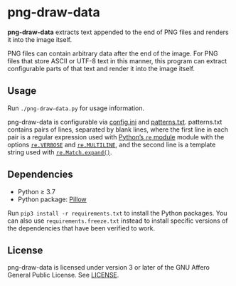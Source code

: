 png-draw-data
=============

**png-draw-data** extracts text appended to the end of PNG files and renders it
into the image itself.

PNG files can contain arbitrary data after the end of the image. For PNG files
that store ASCII or UTF-8 text in this manner, this program can extract
configurable parts of that text and render it into the image itself.

Usage
-----

Run `./png-draw-data.py` for usage information.

png-draw-data is configurable via [config.ini](config.ini) and
[patterns.txt](patterns.txt). patterns.txt contains pairs of lines, separated
by blank lines, where the first line in each pair is a regular expression used
with [Python’s `re` module][re] module with the options [`re.VERBOSE`] and
[`re.MULTILINE`], and the second line is a template string used with
[`re.Match.expand()`][expand].

[re]: https://docs.python.org/3/library/re.html
[`re.VERBOSE`]: https://docs.python.org/3/library/re.html#re.VERBOSE
[`re.MULTILINE`]: https://docs.python.org/3/library/re.html#re.MULTILINE
[expand]: https://docs.python.org/3/library/re.html#re.Match.expand

Dependencies
------------

* Python ≥ 3.7
* Python package: [Pillow]

Run `pip3 install -r requirements.txt` to install the Python packages. You can
also use `requirements.freeze.txt` instead to install specific versions of the
dependencies that have been verified to work.

[Pillow]: https://pypi.org/project/Pillow

License
-------

png-draw-data is licensed under version 3 or later of the GNU Affero General
Public License. See [LICENSE](LICENSE).
